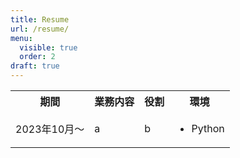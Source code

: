 ```yaml
---
title: Resume
url: /resume/
menu:
  visible: true
  order: 2
draft: true
---
```


<table>
<tr>
  <th>期間</th>
  <th>業務内容</th>
  <th>役割</th>
  <th>環境</th>
</tr>
<tr>
  <td>
  2023年10月～
  </td>
  <td>
  <p>
  a
  </p>
  <p>
  </p>
  </td>
  <td>
  b
  </td>
  <td>
  <ul>
    <li>Python</li>
  </ul>
  </td>
</tr>
</table>
